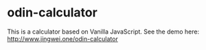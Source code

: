 # odin-calculator
This is a calculator based on Vanilla JavaScript.
See the demo here: http://www.jingwei.one/odin-calculator
